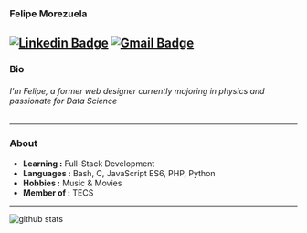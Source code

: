 ### Felipe Morezuela 
[![Linkedin Badge](https://img.shields.io/badge/-Felipe_Morezuela-blue?style=flat-square&logo=Linkedin&logoColor=white&link=https://www.linkedin.com/in/felipe-morezuela-b483b055/)](https://www.linkedin.com/in/felipe-morezuela-b483b055/) [![Gmail Badge](https://img.shields.io/badge/-fdomingos@usp.br-c14438?style=flat-square&logo=Gmail&logoColor=white&link=mailto:fdomingos@usp.br)](mailto:fdomingos@usp.br)
---

### Bio
###### I'm Felipe, a former web designer currently majoring in physics and passionate for Data Science
---

### About

-  **Learning :** Full-Stack Development	
-  **Languages :** Bash, C, JavaScript ES6, PHP, Python
-  **Hobbies :** Music & Movies
-  **Member of :** TECS

---------------------------------------------------------------------------------------------------------------------------------------------------------------------------------

![github stats](https://github-readme-stats.vercel.app/api?username=vicospacorum&show_icons=true)
